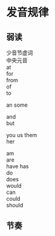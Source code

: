 # 发音规律  

## 弱读  
少音节虚词  
中央元音  
at  
for  
from  
of  
to  

an
some  

and  
but  

you
us
them  
her  

am  
are  
have
has  
do  
does  
would  
can  
could  
should  

## 节奏  
